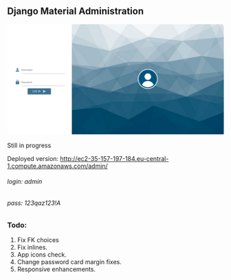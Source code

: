 ## Django Material Administration

![Layout](https://github.com/MaistrenkoAnton/django-material-admin/blob/master/app/demo/screens/login.png)


Still in progress

Deployed version:
http://ec2-35-157-197-184.eu-central-1.compute.amazonaws.com/admin/

###### login: admin
###### pass: 123qaz123!A

### Todo:

1. Fix FK choices
1. Fix inlines.
1. App icons check.
1. Change password card margin fixes.
1. Responsive enhancements.
